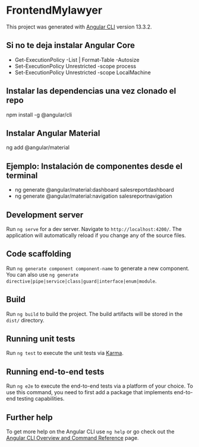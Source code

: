 # FrontendMylawyer

This project was generated with [Angular CLI](https://github.com/angular/angular-cli) version 13.3.2.

## Si no te deja instalar Angular Core

- Get-ExecutionPolicy -List | Format-Table -Autosize
- Set-ExecutionPolicy Unrestricted -scope process
- Set-ExecutionPolicy Unrestricted -scope LocalMachine

## Instalar las dependencias una vez clonado el repo

npm install -g @angular/cli

## Instalar Angular Material

ng add @angular/material

## Ejemplo: Instalación de componentes desde el terminal

- ng generate @angular/material:dashboard salesreportdashboard
- ng generate @angular/material:navigation salesreportnavigation

## Development server

Run `ng serve` for a dev server. Navigate to `http://localhost:4200/`. The application will automatically reload if you change any of the source files.

## Code scaffolding

Run `ng generate component component-name` to generate a new component. You can also use `ng generate directive|pipe|service|class|guard|interface|enum|module`.

## Build

Run `ng build` to build the project. The build artifacts will be stored in the `dist/` directory.

## Running unit tests

Run `ng test` to execute the unit tests via [Karma](https://karma-runner.github.io).

## Running end-to-end tests

Run `ng e2e` to execute the end-to-end tests via a platform of your choice. To use this command, you need to first add a package that implements end-to-end testing capabilities.

## Further help

To get more help on the Angular CLI use `ng help` or go check out the [Angular CLI Overview and Command Reference](https://angular.io/cli) page.
